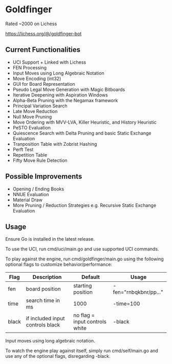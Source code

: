 # Goldfinger

Rated ~2000 on Lichess

https://lichess.org/@/goldfinger-bot

## Current Functionalities
- UCI Support + Linked with Lichess
- FEN Processing
- Input Moves using Long Algebraic Notation
- Move Encoding (int32)
- GUI for Board Representation
- Pseudo Legal Move Generation with Magic Bitboards
- Iterative Deepening with Aspiration Windows
- Alpha-Beta Pruning with the Negamax framework
- Principal Variation Search
- Late Move Reduction
- Null Move Pruning
- Move Ordering with MVV-LVA, Killer Heuristic, and History Heuristic
- PeSTO Evaluation
- Quiescence Search with Delta Pruning and basic Static Exchange Evaluation
- Tranposition Table with Zobrist Hashing
- Perft Test
- Repetition Table
- Fifty Move Rule Detection

## Possible Improvements
- Opening / Ending Books
- NNUE Evaluation
- Material Draw
- More Pruning / Reduction Strategies e.g. Recursive Static Exchange Evaluation

## Usage

Ensure Go is installed in the latest release.

To use the UCI, run cmd/uci/main.go and use supported UCI commands.

To play against the engine, run cmd/goldfinger/main.go using the following optional flags to customize behavior/performance:

|Flag|Description|Default|Usage|
|-|-|-|-|
|fen|board position|starting position|-fen="rnbqkbnr/pp..."
|time|search time in ms|1000|-time=100|
|black|if included input controls black|no flag = input controls white|-black|

Input moves using long algebraic notation.

To watch the engine play against itself, simply run cmd/self/main.go and use any of the optional flags, disregarding -black. 